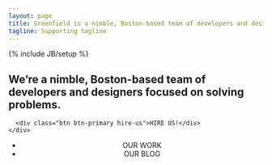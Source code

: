 ```yaml
---
layout: page
title: Greenfield is a nimble, Boston-based team of developers and designers.
tagline: Supporting tagline
---
```

{% include JB/setup %}

<section class="header">
<div class="row">
  <div class="col-xs-offset-2 col-xs-8 col-lg-offset-3 col-lg-6">
    <div class="page-header">
      <h1>
        We’re a nimble, Boston-based team of developers and designers focused on solving problems.
      </h1>
    
      <div class="btn btn-primary hire-us">HIRE US!</div>
    </div>
  </div>
</div>
</section>


<section class="page-body">

  <div class="title">
    <center>
      <ul class="list-inline">
        <li>OUR WORK</li>
        <li class="inactive">OUR BLOG</li>
      </ul>
    </center>
  </div>
</section>
